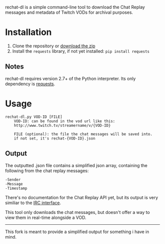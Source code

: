rechat-dl is a simple command-line tool to download the Chat Replay messages and metadata of Twitch VODs for archival purposes.

# Installation
1. Clone the repository or [download the zip](https://github.com/kunaifire/rechat-dl/archive/master.zip)
2. Install the `requests` library, if not yet installed: `pip install requests`

## Notes
rechat-dl requires version 2.7+ of the Python interpreter. Its only dependency is [requests](https://pypi.python.org/pypi/requests).

# Usage
    rechat-dl.py VOD-ID [FILE]
    	VOD-ID: can be found in the vod url like this:
    	http://www.twitch.tv/streamername/v/{VOD-ID}
    
    	FILE (optional): the file the chat messages will be saved into.
    	if not set, it's rechat-{VOD-ID}.json

## Output
The outputted .json file contains a simplified json array, containing the following from the chat replay messages: 

	-Sender
	-Message
	-Timestamp

 There's no documentation for the Chat Replay API yet, but its output is very similiar to the [IRC interface](https://github.com/justintv/Twitch-API/blob/master/IRC.md#privmsg).

This tool only downloads the chat messages, but doesn't offer a way to view them in real-time alongside a VOD.

---
This fork is meant to provide a simplified output for something i have in mind.